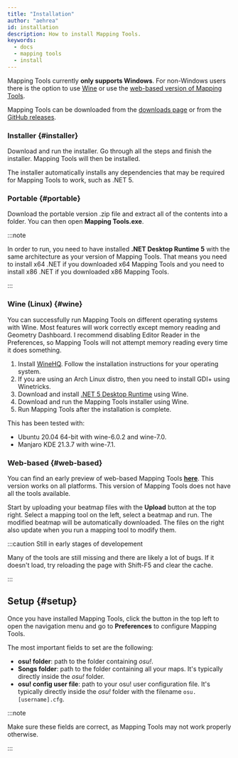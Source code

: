 ```yaml
---
title: "Installation"
author: "aehrea"
id: installation
description: How to install Mapping Tools.
keywords:
  - docs
  - mapping tools
  - install
---
```


Mapping Tools currently **only supports Windows**. For non-Windows users there is the option to use [Wine](#wine) or use the [web-based version of Mapping Tools](#web-based).

Mapping Tools can be downloaded from the [downloads page](/download) or from the [GitHub releases](https://github.com/OliBomby/Mapping_Tools/releases).

### Installer {#installer}

Download and run the installer. Go through all the steps and finish the installer. Mapping Tools will then be installed.

The installer automatically installs any dependencies that may be required for Mapping Tools to work, such as .NET 5.

### Portable {#portable}

Download the portable version .zip file and extract all of the contents into a folder. You can then open **Mapping Tools.exe**.

:::note

In order to run, you need to have installed **.NET Desktop Runtime 5** with the same architecture as your version of Mapping Tools. That means you need to install x64 .NET if you downloaded x64 Mapping Tools and you need to install x86 .NET if you downloaded x86 Mapping Tools.

:::

### Wine (Linux) {#wine}

You can successfully run Mapping Tools on different operating systems with Wine. Most features will work correctly except memory reading and Geometry Dashboard. I recommend disabling Editor Reader in the Preferences, so Mapping Tools will not attempt memory reading every time it does something.

1. Install [WineHQ](https://www.winehq.org/). Follow the installation instructions for your operating system.
2. If you are using an Arch Linux distro, then you need to install GDI+ using Winetricks.
3. Download and install [.NET 5 Desktop Runtime](https://dotnet.microsoft.com/en-us/download/dotnet/5.0) using Wine.
4. Download and run the Mapping Tools installer using Wine.
5. Run Mapping Tools after the installation is complete.

This has been tested with:
- Ubuntu 20.04 64-bit with wine-6.0.2 and wine-7.0.
- Manjaro KDE 21.3.7 with wine-7.1.

### Web-based {#web-based}

You can find an early preview of web-based Mapping Tools [**here**](https://potoofu.github.io/mapping-tools-web/). This version works on all platforms. This version of Mapping Tools does not have all the tools available.

Start by uploading your beatmap files with the **Upload** button at the top right. Select a mapping tool on the left, select a beatmap and run. The modified beatmap will be automatically downloaded. The files on the right also update when you run a mapping tool to modify them.

:::caution Still in early stages of developement

Many of the tools are still missing and there are likely a lot of bugs. If it doesn't load, try reloading the page with Shift-F5 and clear the cache.

:::

## Setup {#setup}

Once you have installed Mapping Tools, click the button in the top left to open the navigation menu and go to **Preferences** to configure Mapping Tools.

The most important fields to set are the following:

- **osu! folder**: path to the folder containing _osu!_.
- **Songs folder**: path to the folder containing all your maps. It's typically directly inside the _osu!_ folder.
- **osu! config user file**: path to your osu! user configuration file. It's typically directly inside the _osu!_ folder with the filename `osu.[username].cfg`.

:::note

Make sure these fields are correct, as Mapping Tools may not work properly otherwise.

:::
